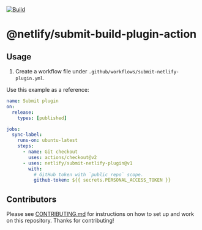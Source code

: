 [![Build](https://github.com/netlify/@netlify/submit-build-plugin-action/workflows/Build/badge.svg)](https://github.com/netlify/@netlify/submit-build-plugin-action/actions)

# @netlify/submit-build-plugin-action

## Usage

1. Create a workflow file under `.github/workflows/submit-netlify-plugin.yml`.

Use this example as a reference:

```yaml
name: Submit plugin
on:
  release:
    types: [published]

jobs:
  sync-label:
    runs-on: ubuntu-latest
    steps:
      - name: Git checkout
        uses: actions/checkout@v2
      - uses: netlify/submit-netlify-plugin@v1
        with:
          # GitHub token with `public_repo` scope.
          github-token: ${{ secrets.PERSONAL_ACCESS_TOKEN }}
```

## Contributors

Please see [CONTRIBUTING.md](./CONTRIBUTING.md) for instructions on how to set up and work on this repository. Thanks
for contributing!
